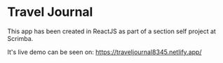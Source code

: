 # Travel Journal

This app has been created in ReactJS as part of a section self project at Scrimba.

It's live demo can be seen on: 
https://traveljournal8345.netlify.app/